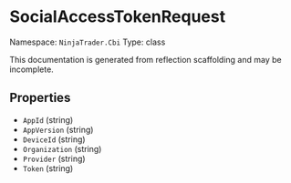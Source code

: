 # SocialAccessTokenRequest

Namespace: `NinjaTrader.Cbi`
Type: class

This documentation is generated from reflection scaffolding and may be incomplete.

## Properties
- `AppId` (string)
- `AppVersion` (string)
- `DeviceId` (string)
- `Organization` (string)
- `Provider` (string)
- `Token` (string)
